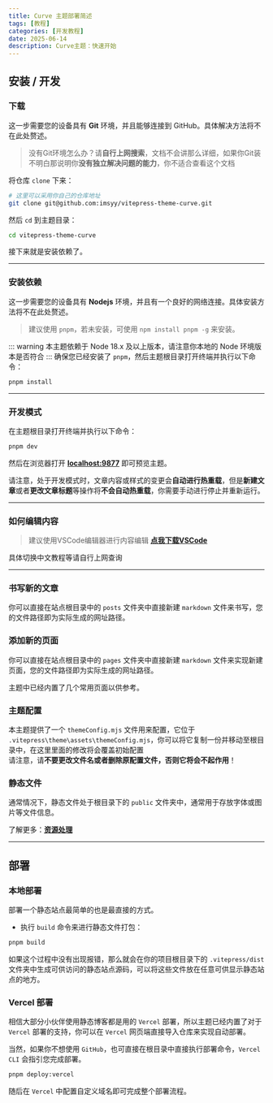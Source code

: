 ```yaml
---
title: Curve 主题部署简述
tags: [教程]
categories: [开发教程]
date: 2025-06-14
description: Curve主题：快速开始
---
```


## 安装 / 开发
### 下载
这一步需要您的设备具有 **Git** 环境，并且能够连接到 GitHub。具体解决方法将不在此处赘述。
> 没有Git环境怎么办？请**自行上网搜索**，文档不会讲那么详细，如果你Git装不明白那说明你**没有独立解决问题的能力**，你不适合查看这个文档

将仓库 `clone` 下来：

```bash
# 这里可以采用你自己的仓库地址
git clone git@github.com:imsyy/vitepress-theme-curve.git
```
然后 `cd` 到主题目录：

```bash
cd vitepress-theme-curve
```
接下来就是安装依赖了。

---

### 安装依赖
这一步需要您的设备具有 **Nodejs** 环境，并且有一个良好的网络连接。具体安装方法将不在此处赘述。
> 建议使用 `pnpm`，若未安装，可使用 `npm install pnpm -g` 来安装。

::: warning
本主题依赖于 Node 18.x 及以上版本，请注意你本地的 Node 环境版本是否符合
:::
确保您已经安装了 `pnpm`，然后主题根目录打开终端并执行以下命令：
```bash
pnpm install
```

---

### 开发模式
在主题根目录打开终端并执行以下命令：
```bash
pnpm dev
```
然后在浏览器打开 **[localhost:9877](localhost:9877)** 即可预览主题。

请注意，处于开发模式时，文章内容或样式的变更会**自动进行热重载**，但是**新建文章**或者**更改文章标题**等操作将**不会自动热重载**，你需要手动进行停止并重新运行。

---

### 如何编辑内容
> 建议使用VSCode编辑器进行内容编辑
**[点我下载VSCode](https://code.visualstudio.com/)**

具体切换中文教程等请自行上网查询

---

### 书写新的文章
你可以直接在站点根目录中的 `posts` 文件夹中直接新建 `markdown` 文件来书写，您的文件路径即为实际生成的网址路径。

### 添加新的页面
你可以直接在站点根目录中的 `pages` 文件夹中直接新建 `markdown` 文件来实现新建页面，您的文件路径即为实际生成的网址路径。

主题中已经内置了几个常用页面以供参考。

### 主题配置
本主题提供了一个 `themeConfig.mjs` 文件用来配置，它位于 `.vitepress\theme\assets\themeConfig.mjs`，你可以将它复制一份并移动至根目录中，在这里里面的修改将会覆盖初始配置<br>
请注意，请**不要更改文件名或者删除原配置文件，否则它将会不起作用**！

### 静态文件
通常情况下，静态文件处于根目录下的 `public` 文件夹中，通常用于存放字体或图片等文件信息。

了解更多：**[资源处理](https://vitepress.dev/zh/guide/asset-handling#asset-handling)**

---

## 部署
### 本地部署
部署一个静态站点最简单的也是最直接的方式。

- 执行 `build` 命令来进行静态文件打包：

```bash
pnpm build
```
如果这个过程中没有出现报错，那么就会在你的项目根目录下的 `.vitepress/dist` 文件夹中生成可供访问的静态站点源码，可以将这些文件放在任意可供显示静态站点的地方。

### Vercel 部署
相信大部分小伙伴使用静态博客都是用的 `Vercel` 部署，所以主题已经内置了对于 `Vercel` 部署的支持，你可以在 `Vercel` 网页端直接导入仓库来实现自动部署。

当然，如果你不想使用 `GitHub`，也可直接在根目录中直接执行部署命令，`Vercel CLI` 会指引您完成部署。
```bash
pnpm deploy:vercel
```
随后在 `Vercel` 中配置自定义域名即可完成整个部署流程。